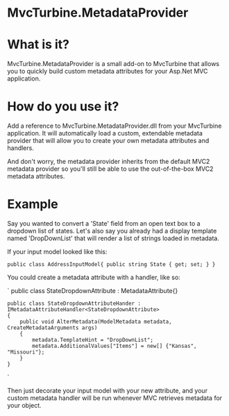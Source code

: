 MvcTurbine.MetadataProvider
===========
# What is it?
MvcTurbine.MetadataProvider is a small add-on to MvcTurbine that allows you to quickly build custom metadata attributes for your Asp.Net MVC application.

# How do you use it?

Add a reference to MvcTurbine.MetadataProvider.dll from your MvcTurbine application.  It will automatically load a custom, extendable metadata provider that will allow you to create your own metadata attributes and handlers.

And don't worry, the metadata provider inherits from the default MVC2 metadata provider so you'll still be able to use the out-of-the-box MVC2 metadata attributes.

# Example

Say you wanted to convert a 'State' field from an open text box to a dropdown list of states.  Let's also say you already had a display template named 'DropDownList' that will render a list of strings loaded in metadata. 

If your input model looked like this:

`
	public class AddressInputModel{
		public string State { get; set; }
	}
`

You could create a metadata attribute with a handler, like so:

`
	public class StateDropdownAttribute : MetadataAttribute{}

	public class StateDropdownAttributeHander : IMetadataAttributeHandler<StateDropdownAttribute>
	{
		public void AlterMetadata(ModelMetadata metadata, CreateMetadataArguments args)
		{
			metadata.TemplateHint = "DropDownList";
			metadata.AdditionalValues["Items"] = new[] {"Kansas", "Missouri"};
		}
	}
`

Then just decorate your input model with your new attribute, and your custom metadata handler will be run whenever MVC retrieves metadata for your object.
